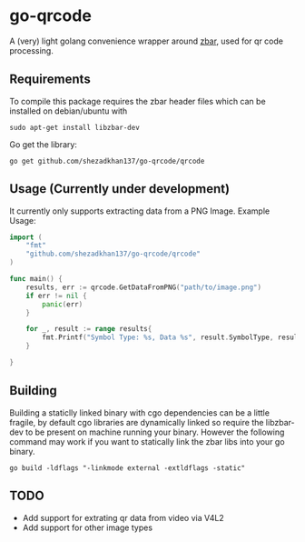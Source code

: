go-qrcode
=========

A (very) light golang convenience wrapper around [zbar](http://zbar.sourceforge.net/), used for qr code processing.

## Requirements 

To compile this package requires the zbar header files which can be installed on debian/ubuntu with
```
sudo apt-get install libzbar-dev
```

Go get the library:
```
go get github.com/shezadkhan137/go-qrcode/qrcode
```

## Usage (Currently under development)

It currently only supports extracting data from a PNG Image. Example Usage:

```go
import (
    "fmt"
    "github.com/shezadkhan137/go-qrcode/qrcode"
)

func main() {
    results, err := qrcode.GetDataFromPNG("path/to/image.png")
    if err != nil {
        panic(err)
    }

    for _, result := range results{
        fmt.Printf("Symbol Type: %s, Data %s", result.SymbolType, result.Data )
    }

}
```

## Building

Building a staticlly linked binary with cgo dependencies can be a little fragile, by default cgo libraries are dynamically linked so require the libzbar-dev to be present on machine running your binary. However the following command may work if you want to statically link the zbar libs into your go binary.
```
go build -ldflags "-linkmode external -extldflags -static"
```

## TODO

+ Add support for extrating qr data from video via V4L2
+ Add support for other image types



